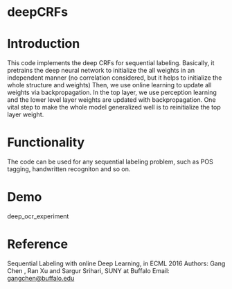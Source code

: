 # deepCRFs

# Introduction
This code implements the deep CRFs for sequential labeling. Basically, it pretrains the deep neural network to initialize 
the all weights in an independent manner (no correlation considered, but it helps to initialize the whole structure and weights)
Then, we use online learning to update all weights via backpropagation. In the top layer, we use perception learning and the lower
level layer weights are updated with backpropagation. One vital step to make the whole model generalized well is to reinitialize
the top layer weight.


# Functionality
The code can be used for any sequential labeling problem, such as POS tagging, handwritten recogniton and so on.


# Demo
deep_ocr_experiment


# Reference
Sequential Labeling with online Deep Learning, in ECML 2016
Authors: Gang Chen , Ran Xu and Sargur Srihari, SUNY at Buffalo
Email: gangchen@buffalo.edu
